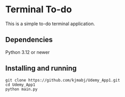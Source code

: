 # Terminal To-do
This is a simple to-do terminal application.
## Dependencies
Python 3.12 or newer
## Installing and running
```
git clone https://github.com/kjmabj/Udemy_App1.git
cd Udemy_App1
python main.py
```